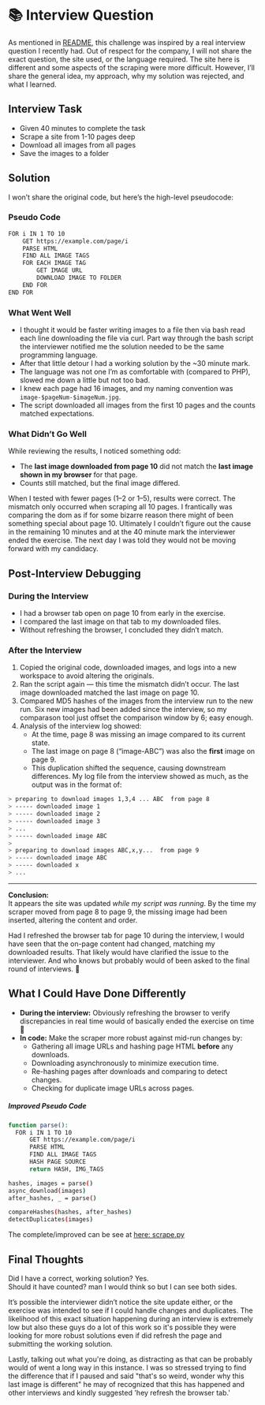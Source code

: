 # 📚 Interview Question

As mentioned in [README](../README.md), this challenge was inspired by a real interview question I recently had. Out of respect for the company, I will not share the exact question, the site used, or the language required. The site here is different and some aspects of the scraping were more difficult. However, I’ll share the general idea, my approach, why my solution was rejected, and what I learned.


## **Interview Task** 
- Given 40 minutes to complete the task
- Scrape a site from 1-10 pages deep 
- Download all images from all pages
- Save the images to a folder

## **Solution**
I won’t share the original code, but here’s the high-level pseudocode:

### Pseudo Code
```bash
FOR i IN 1 TO 10
    GET https://example.com/page/i
    PARSE HTML
    FIND ALL IMAGE TAGS
    FOR EACH IMAGE TAG
        GET IMAGE URL
        DOWNLOAD IMAGE TO FOLDER
    END FOR
END FOR
```
### **What Went Well**
- I thought it would be faster writing images to a file then via bash read each line downloading the file via curl. Part way through the bash script the interviewer notified me the solution needed to be the same programming language.
- After that little detour I had a working solution by the ~30 minute mark.
- The language was not one I’m as comfortable with (compared to PHP), slowed me down a little but not too bad.
- I knew each page had 16 images, and my naming convention was `image-$pageNum-$imageNum.jpg`.
- The script downloaded all images from the first 10 pages and the counts matched expectations.

### **What Didn’t Go Well**
While reviewing the results, I noticed something odd:
- The **last image downloaded from page 10** did not match the **last image shown in my browser** for that page.
- Counts still matched, but the final image differed.

When I tested with fewer pages (1–2 or 1–5), results were correct. The mismatch only occurred when scraping all 10 pages. I frantically was comparing the dom as if for some bizarre reason there might of been something special about page 10. Ultimately I couldn’t figure out the cause in the remaining 10 minutes and at the 40 minute mark the interviewer ended the exercise. The next day I was told they would not be moving forward with my candidacy.

## **Post-Interview Debugging**

### During the Interview
- I had a browser tab open on page 10 from early in the exercise.
- I compared the last image on that tab to my downloaded files.
- Without refreshing the browser, I concluded they didn’t match.

### After the Interview
1. Copied the original code, downloaded images, and logs into a new workspace to avoid altering the originals.
2. Ran the script again — this time the mismatch didn’t occur. The last image downloaded matched the last image on page 10.
3. Compared MD5 hashes of the images from the interview run to the new run. Six new images had been added since the interview, so my comparason tool just offset the comparison window by 6; easy enough. 
4. Analysis of the interview log showed:
    - At the time, page 8 was missing an image compared to its current state.
    - The last image on page 8 (“image-ABC”) was also the **first** image on page 9.
    - This duplication shifted the sequence, causing downstream differences. My log file from the interview showed as much, as the output was in the format of:

```bash
> preparing to download images 1,3,4 ... ABC  from page 8
> ----- downloaded image 1
> ----- downloaded image 2
> ----- downloaded image 3
> ...
> ----- downloaded image ABC
>
> preparing to download images ABC,x,y...  from page 9
> ----- downloaded image ABC
> ----- downloaded x
> ...
```
---

**Conclusion:**  
It appears the site was updated *while my script was running*. By the time my scraper moved from page 8 to page 9, the missing image had been inserted, altering the content and order.

Had I refreshed the browser tab for page 10 during the interview, I would have seen that the on-page content had changed, matching my downloaded results. That likely would have clarified the issue to the interviewer. And who knows but probably would of been asked to the final round of interviews.  🤦

## **What I Could Have Done Differently**
- **During the interview:** Obviously refreshing the browser to verify discrepancies in real time would of basically ended the exercise on time 🤦
- **In code:** Make the scraper more robust against mid-run changes by:
    - Gathering all image URLs and hashing page HTML **before** any downloads.
    - Downloading asynchronously to minimize execution time.
    - Re-hashing pages after downloads and comparing to detect changes.
    - Checking for duplicate image URLs across pages.
      
##### Improved Pseudo Code
```bash
function parse():
  FOR i IN 1 TO 10
      GET https://example.com/page/i
      PARSE HTML
      FIND ALL IMAGE TAGS
      HASH PAGE SOURCE
      return HASH, IMG_TAGS

hashes, images = parse()
async_download(images)
after_hashes, _ = parse()

compareHashes(hashes, after_hashes)
detectDuplicates(images)
```
The complete/improved can be see at [here: scrape.py](scrape.py)

## **Final Thoughts**
Did I have a correct, working solution? Yes.  
Should it have counted? man I would think so but I can see both sides.

It’s possible the interviewer didn’t notice the site update either, or the exercise was intended to see if I could handle changes and duplicates. The likelihood of this exact situation happening during an interview is extremely low but also these guys do a lot of this work so it's possible they were looking for more robust solutions even if did refresh the page and submitting the working solution. 

Lastly, talking out what you're doing, as distracting as that can be probably would of went a long way in this instance. I was so stressed trying to find the difference that if I paused and said "that's so weird, wonder why this last image is different" he may of recognized that this has happened and other interviews and kindly suggested 'hey refresh the browser tab.'
